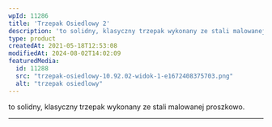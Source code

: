 ```yaml
---
wpId: 11286
title: 'Trzepak Osiedlowy 2'
description: 'to solidny, klasyczny trzepak wykonany ze stali malowanej proszkowo.'
type: product
createdAt: 2021-05-18T12:53:08
modifiedAt: 2024-08-02T14:02:09
featuredMedia:
  id: 11288
  src: "trzepak-osiedlowy-10.92.02-widok-1-e1672408375703.png"
  alt: "trzepak osiedlowy"
---
```



to solidny, klasyczny trzepak wykonany ze stali malowanej proszkowo.

* * *